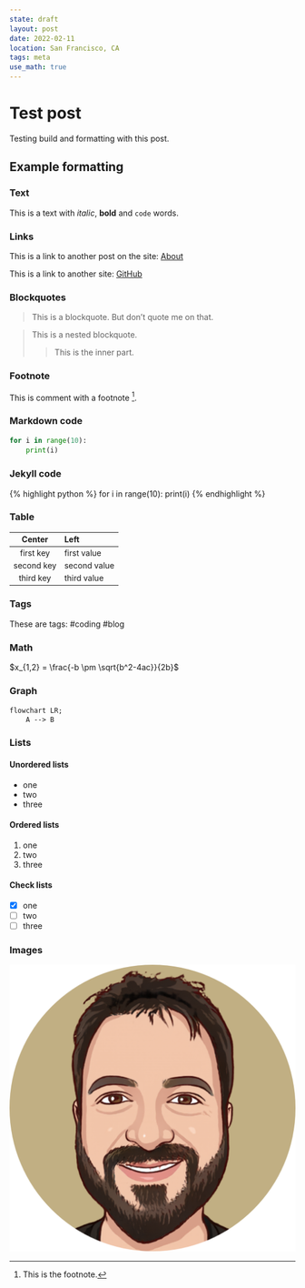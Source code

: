 ```yaml
---
state: draft
layout: post
date: 2022-02-11
location: San Francisco, CA
tags: meta
use_math: true
---
```


# Test post

Testing build and formatting with this post.

## Example formatting

### Text

This is a text with *italic*, **bold** and `code` words.

### Links

This is a link to another post on the site: [About](/about)

This is a link to another site: [GitHub](https://www.github.com)

### Blockquotes

> This is a blockquote. But don’t quote me on that.

> This is a nested blockquote.
>> This is the inner part.

### Footnote

This is comment with a footnote [^1].

[^1]: This is the footnote.

### Markdown code

```python
for i in range(10):
    print(i)
```

### Jekyll code

{% highlight python %}
for i in range(10):
    print(i)
{% endhighlight %}

### Table

| Center       | Left         |
| :----------: | :----------- |
| first key    | first value  |
| second key   | second value |
| third key    | third value  |

### Tags

These are tags: #coding #blog

### Math

$x_{1,2} = \frac{-b \pm \sqrt{b^2-4ac}}{2b}$

### Graph

```mermaid
flowchart LR;
	A --> B
```

### Lists

#### Unordered lists

- one
- two
- three

#### Ordered lists

1. one
2. two
3. three

#### Check lists

- [X] one
- [ ] two
- [ ] three

### Images

![Avatar image](/assets/favicon.png)
